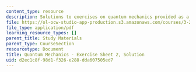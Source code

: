 ```yaml
---
content_type: resource
description: Solutions to exercises on quantum mechanics provided as a study aid.
file: https://ol-ocw-studio-app-production.s3.amazonaws.com/courses/3-23-electrical-optical-and-magnetic-properties-of-materials-fall-2007/d2ec1c8f98d1f326e288dda607505ed7_qm2_sol.pdf
file_type: application/pdf
learning_resource_types: []
parent_title: Study Materials
parent_type: CourseSection
resourcetype: Document
title: Quantum Mechanics - Exercise Sheet 2, Solution
uid: d2ec1c8f-98d1-f326-e288-dda607505ed7
---
```

